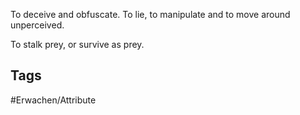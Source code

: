 To deceive and obfuscate. To lie, to manipulate and to move around unperceived.

To stalk prey, or survive as prey.
## Tags
#Erwachen/Attribute 